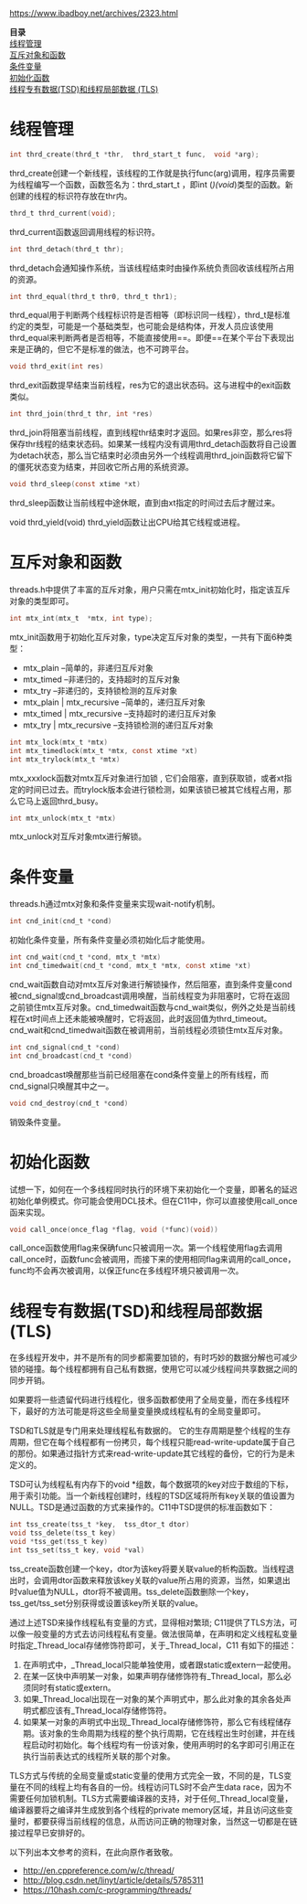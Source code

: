 https://www.ibadboy.net/archives/2323.html

**目录**  
[线程管理](#线程管理)  
[互斥对象和函数](#互斥对象和函数)  
[条件变量](#条件变量)  
[初始化函数](#初始化函数)  
[线程专有数据(TSD)和线程局部数据 (TLS)](#线程专有数据tsd和线程局部数据-tls)  


# 线程管理
```c
int thrd_create(thrd_t *thr,  thrd_start_t func,  void *arg);
```
thrd_create创建一个新线程，该线程的工作就是执行func(arg)调用，程序员需要为线程编写一个函数，函数签名为：thrd_start_t ，即int (*)(void*)类型的函数。新创建的线程的标识符存放在thr内。
```c
thrd_t thrd_current(void);
```
thrd_current函数返回调用线程的标识符。

```c
int thrd_detach(thrd_t thr);
```
thrd_detach会通知操作系统，当该线程结束时由操作系统负责回收该线程所占用的资源。

```c
int thrd_equal(thrd_t thr0, thrd_t thr1);
```
thrd_equal用于判断两个线程标识符是否相等（即标识同一线程），thrd_t是标准约定的类型，可能是一个基础类型，也可能会是结构体，开发人员应该使用thrd_equal来判断两者是否相等，不能直接使用==。即便==在某个平台下表现出来是正确的，但它不是标准的做法，也不可跨平台。

```c
void thrd_exit(int res)
```
thrd_exit函数提早结束当前线程，res为它的退出状态码。这与进程中的exit函数类似。

```c
int thrd_join(thrd_t thr, int *res)
```
thrd_join将阻塞当前线程，直到线程thr结束时才返回。如果res非空，那么res将保存thr线程的结束状态码。如果某一线程内没有调用thrd_detach函数将自己设置为detach状态，那么当它结束时必须由另外一个线程调用thrd_join函数将它留下的僵死状态变为结束，并回收它所占用的系统资源。

```c
void thrd_sleep(const xtime *xt)
```
thrd_sleep函数让当前线程中途休眠，直到由xt指定的时间过去后才醒过来。

void thrd_yield(void)
thrd_yield函数让出CPU给其它线程或进程。

# 互斥对象和函数
threads.h中提供了丰富的互斥对象，用户只需在mtx_init初始化时，指定该互斥对象的类型即可。

```c
int mtx_int(mtx_t  *mtx, int type);
```
mtx_init函数用于初始化互斥对象，type决定互斥对象的类型，一共有下面6种类型：

* mtx_plain –简单的，非递归互斥对象
* mtx_timed –非递归的，支持超时的互斥对象
* mtx_try –非递归的，支持锁检测的互斥对象
* mtx_plain | mtx_recursive –简单的，递归互斥对象
* mtx_timed | mtx_recursive –支持超时的递归互斥对象
* mtx_try | mtx_recursive –支持锁检测的递归互斥对象
```c
int mtx_lock(mtx_t *mtx)
int mtx_timedlock(mtx_t *mtx, const xtime *xt)
int mtx_trylock(mtx_t *mtx)
```
mtx_xxxlock函数对mtx互斥对象进行加锁 , 它们会阻塞，直到获取锁，或者xt指定的时间已过去。而trylock版本会进行锁检测，如果该锁已被其它线程占用，那么它马上返回thrd_busy。

```c
int mtx_unlock(mtx_t *mtx)
```
mtx_unlock对互斥对象mtx进行解锁。

# 条件变量
threads.h通过mtx对象和条件变量来实现wait-notify机制。
```c
int cnd_init(cnd_t *cond)
```
初始化条件变量，所有条件变量必须初始化后才能使用。
```c
int cnd_wait(cnd_t *cond, mtx_t *mtx)
int cnd_timedwait(cnd_t *cond, mtx_t *mtx, const xtime *xt)
```
cnd_wait函数自动对mtx互斥对象进行解锁操作，然后阻塞，直到条件变量cond被cnd_signal或cnd_broadcast调用唤醒，当前线程变为非阻塞时，它将在返回之前锁住mtx互斥对象。cnd_timedwait函数与cnd_wait类似，例外之处是当前线程在xt时间点上还未能被唤醒时，它将返回，此时返回值为thrd_timeout。cnd_wait和cnd_timedwait函数在被调用前，当前线程必须锁住mtx互斥对象。

```c
int cnd_signal(cnd_t *cond)
int cnd_broadcast(cnd_t *cond)
```
cnd_broadcast唤醒那些当前已经阻塞在cond条件变量上的所有线程，而cnd_signal只唤醒其中之一。

```c
void cnd_destroy(cnd_t *cond)
```
销毁条件变量。

# 初始化函数
试想一下，如何在一个多线程同时执行的环境下来初始化一个变量，即著名的延迟初始化单例模式。你可能会使用DCL技术。但在C11中，你可以直接使用call_once函来实现。
```c
void call_once(once_flag *flag, void (*func)(void))
```
call_once函数使用flag来保确func只被调用一次。第一个线程使用flag去调用call_once时，函数func会被调用，而接下来的使用相同flag来调用的call_once，func均不会再次被调用，以保正func在多线程环境只被调用一次。

# 线程专有数据(TSD)和线程局部数据 (TLS)
在多线程开发中，并不是所有的同步都需要加锁的，有时巧妙的数据分解也可减少锁的碰撞。每个线程都拥有自己私有数据，使用它可以减少线程间共享数据之间的同步开销。

如果要将一些遗留代码进行线程化，很多函数都使用了全局变量，而在多线程环下，最好的方法可能是将这些全局量变量换成线程私有的全局变量即可。

TSD和TLS就是专门用来处理线程私有数据的。 它的生存周期是整个线程的生存周期，但它在每个线程都有一份拷贝，每个线程只能read-write-update属于自己的那份。如果通过指针方式来read-write-update其它线程的备份，它的行为是未定义的。

TSD可认为线程私有内存下的void *组数，每个数据项的key对应于数组的下标，用于索引功能。当一个新线程创建时，线程的TSD区域将所有key关联的值设置为NULL。TSD是通过函数的方式来操作的。C11中TSD提供的标准函数如下：
```c
int tss_create(tss_t *key,  tss_dtor_t dtor)
void tss_delete(tss_t key)
void *tss_get(tss_t key)
int tss_set(tss_t key, void *val)
```
tss_create函数创建一个key，dtor为该key将要关联value的析构函数。当线程退出时，会调用dtor函数来释放该key关联的value所占用的资源，当然，如果退出时value值为NULL，dtor将不被调用。tss_delete函数删除一个key，tss_get/tss_set分别获得或设置该key所关联的value。

通过上述TSD来操作线程私有变量的方式，显得相对繁琐; C11提供了TLS方法，可以像一般变量的方式去访问线程私有变量。做法很简单，在声明和定义线程私变量时指定_Thread_local存储修饰符即可，关于_Thread_local，C11 有如下的描述：

1. 在声明式中，_Thread_local只能单独使用，或者跟static或extern一起使用。
2. 在某一区快中声明某一对象，如果声明存储修饰符有_Thread_local，那么必须同时有static或extern。
3. 如果_Thread_local出现在一对象的某个声明式中，那么此对象的其余各处声明式都应该有_Thread_local存储修饰符。
4. 如果某一对象的声明式中出现_Thread_local存储修饰符，那么它有线程储存期。该对象的生命周期为线程的整个执行周期，它在线程出生时创建，并在线程启动时初始化。每个线程均有一份该对象，使用声明时的名字即可引用正在执行当前表达式的线程所关联的那个对象。

TLS方式与传统的全局变量或static变量的使用方式完全一致，不同的是，TLS变量在不同的线程上均有各自的一份。线程访问TLS时不会产生data race，因为不需要任何加锁机制。TLS方式需要编译器的支持，对于任何_Thread_local变量，编译器要将之编译并生成放到各个线程的private memory区域，并且访问这些变量时，都要获得当前线程的信息，从而访问正确的物理对象，当然这一切都是在链接过程早已安排好的。

以下列出本文参考的资料，在此向原作者致敬。
* http://en.cppreference.com/w/c/thread/
* http://blog.csdn.net/linyt/article/details/5785311
* https://10hash.com/c-programming/threads/